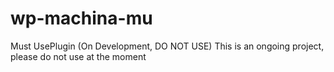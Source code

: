 # wp-machina-mu
Must UsePlugin (On Development, DO NOT USE)
This is an ongoing project, please do not use at the moment
